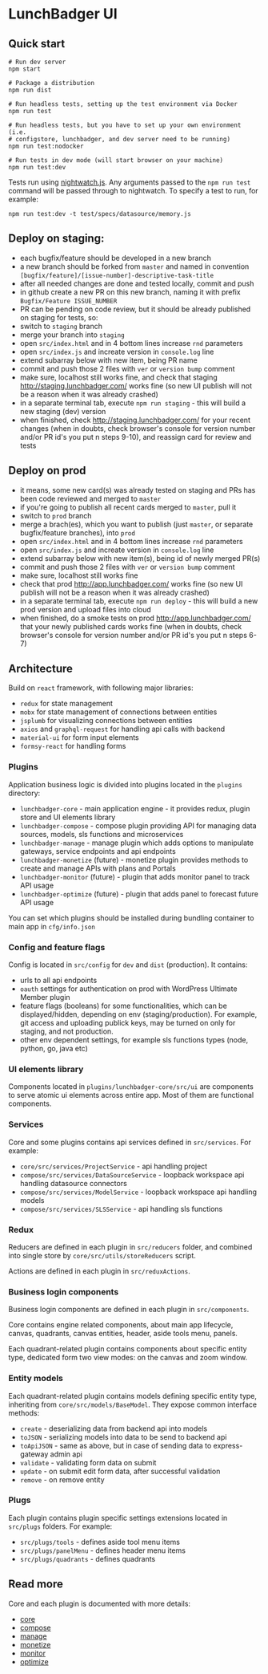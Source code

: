# LunchBadger UI

## Quick start

    # Run dev server
    npm start

    # Package a distribution
    npm run dist

    # Run headless tests, setting up the test environment via Docker
    npm run test

    # Run headless tests, but you have to set up your own environment (i.e.
    # configstore, lunchbadger, and dev server need to be running)
    npm run test:nodocker

    # Run tests in dev mode (will start browser on your machine)
    npm run test:dev

Tests run using [nightwatch.js](http://nightwatchjs.org/). Any arguments passed
to the `npm run test` command will be passed through to nightwatch. To specify
a test to run, for example:

    npm run test:dev -t test/specs/datasource/memory.js

## Deploy on staging:
- each bugfix/feature should be developed in a new branch
- a new branch should be forked from `master` and named in convention `[bugfix/feature]/[issue-number]-descriptive-task-title`
- after all needed changes are done and tested locally, commit and push
- in github create a new PR on this new branch, naming it with prefix `Bugfix/Feature ISSUE_NUMBER`
- PR can be pending on code review, but it should be already published on staging for tests, so:
- switch to `staging` branch
- merge your branch into `staging`
- open `src/index.html` and in 4 bottom lines increase `rnd` parameters
- open `src/index.js` and increate version in `console.log` line
- extend subarray below with new item, being PR name
- commit and push those 2 files with `ver` or `version bump` comment
- make sure, localhost still works fine, and check that staging http://staging.lunchbadger.com/ works fine (so new UI publish will not be a reason when it was already crashed)
- in a separate terminal tab, execute `npm run staging` - this will build a new staging (dev) version
- when finished, check http://staging.lunchbadger.com/ for your recent changes (when in doubts, check browser's console for version number and/or PR id's you put n steps 9-10), and reassign card for review and tests

## Deploy on prod
- it means, some new card(s) was already tested on staging and PRs has been code reviewed and merged to `master`
- if you're going to publish all recent cards merged to `master`, pull it
- switch to `prod` branch
- merge a brach(es), which you want to publish (just `master`, or separate bugfix/feature branches), into `prod`
- open `src/index.html` and in 4 bottom lines increase `rnd` parameters
- open `src/index.js` and increate version in `console.log` line
- extend subarray below with new item(s), being id of newly merged PR(s)
- commit and push those 2 files with `ver` or `version bump` comment
- make sure, localhost still works fine
- check that prod http://app.lunchbadger.com/ works fine (so new UI publish will not be a reason when it was already crashed)
- in a separate terminal tab, execute `npm run deploy` - this will build a new prod version and upload files into cloud
- when finished, do a smoke tests on prod http://app.lunchbadger.com/ that your newly published cards works fine (when in doubts, check browser's console for version number and/or PR id's you put n steps 6-7)

## Architecture

Build on `react` framework, with following major libraries:
- `redux` for state management
- `mobx` for state management of connections between entities
- `jsplumb` for visualizing connections between entities
- `axios` and `graphql-request` for handling api calls with backend
- `material-ui` for form input elements
- `formsy-react` for handling forms

### Plugins

Application business logic is divided into plugins located in the `plugins` directory:

- `lunchbadger-core` - main application engine - it provides redux, plugin store and UI elements library
- `lunchbadger-compose` - compose plugin providing API for managing data sources, models, sls functions and microservices
- `lunchbadger-manage` - manage plugin which adds options to manipulate gateways, service endpoints and api endpoints
- `lunchbadger-monetize` (future) - monetize plugin provides methods to create and manage APIs with plans and Portals
- `lunchbadger-monitor` (future) - plugin that adds monitor panel to track API usage
- `lunchbadger-optimize` (future) - plugin that adds panel to forecast future API usage

You can set which plugins should be installed during bundling container to main app in `cfg/info.json`

### Config and feature flags

Config is located in `src/config` for `dev` and `dist` (production). It contains:
- urls to all api endpoints
- `oauth` settings for authentication on prod with WordPress Ultimate Member plugin
- feature flags (booleans) for some functionalities, which can be displayed/hidden, depending on env (staging/production). For example, git access and uploading publick keys, may be turned on only for staging, and not production.
- other env dependent settings, for example sls functions types (node, python, go, java etc)

### UI elements library

Components located in `plugins/lunchbadger-core/src/ui` are components to serve atomic ui elements across entire app. Most of them are functional components.

### Services

Core and some plugins contains api services defined in `src/services`. For example:
- `core/src/services/ProjectService` - api handling project
- `compose/src/services/DataSourceService` - loopback workspace api handling datasource connectors
- `compose/src/services/ModelService` - loopback workspace api handling models
- `compose/src/services/SLSService` - api handling sls functions

### Redux

Reducers are defined in each plugin in `src/reducers` folder, and combined into single store by `core/src/utils/storeReducers` script.

Actions are defined in each plugin in `src/reduxActions`.

### Business login components

Business login components are defined in each plugin in `src/components`.

Core contains engine related components, about main app lifecycle, canvas, quadrants, canvas entities, header, aside tools menu, panels.

Each quadrant-related plugin contains components about specific entity type, dedicated form two view modes: on the canvas and zoom window.

### Entity models

Each quadrant-related plugin contains models defining specific entity type, inheriting from `core/src/models/BaseModel`. They expose common interface methods:
- `create` - deserializing data from backend api into models
- `toJSON` - serializing models into data to be send to backend api
- `toApiJSON` - same as above, but in case of sending data to express-gateway admin api
- `validate` - validating form data on submit
- `update` - on submit edit form data, after successful validation
- `remove` - on remove entity

### Plugs

Each plugin contains plugin specific settings extensions located in `src/plugs` folders. For example:
- `src/plugs/tools` - defines aside tool menu items
- `src/plugs/panelMenu` - defines header menu items
- `src/plugs/quadrants` - defines quadrants

## Read more

Core and each plugin is documented with more details:
- [core](./plugins/lunchbadger-core/src/README.md)
- [compose](./plugins/lunchbadger-compose/src/README.md)
- [manage](./plugins/lunchbadger-manage/src/README.md)
- [monetize](./plugins/lunchbadger-monetize/src/README.md)
- [monitor](./plugins/lunchbadger-monitor/src/README.md)
- [optimize](./plugins/lunchbadger-optimize/src/README.md)
